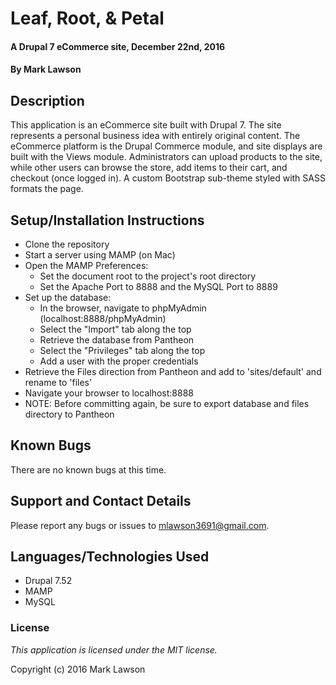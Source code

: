 # Leaf, Root, & Petal

#### A Drupal 7 eCommerce site, December 22nd, 2016

#### By Mark Lawson

## Description

This application is an eCommerce site built with Drupal 7. The site represents a personal business idea with entirely original content. The eCommerce platform is the Drupal Commerce module, and site displays are built with the Views module. Administrators can upload products to the site, while other users can browse the store, add items to their cart, and checkout (once logged in). A custom Bootstrap sub-theme styled with SASS formats the page.

## Setup/Installation Instructions

* Clone the repository
* Start a server using MAMP (on Mac)
* Open the MAMP Preferences:
  * Set the document root to the project's root directory
  * Set the Apache Port to 8888 and the MySQL Port to 8889
* Set up the database:
  * In the browser, navigate to phpMyAdmin (localhost:8888/phpMyAdmin)
  * Select the "Import" tab along the top
  * Retrieve the database from Pantheon
  * Select the "Privileges" tab along the top
  * Add a user with the proper credentials
* Retrieve the Files direction from Pantheon and add to 'sites/default' and rename to 'files'
* Navigate your browser to localhost:8888
* NOTE: Before committing again, be sure to export database and files directory to Pantheon

## Known Bugs

There are no known bugs at this time.

## Support and Contact Details

Please report any bugs or issues to mlawson3691@gmail.com.

## Languages/Technologies Used

* Drupal 7.52
* MAMP
* MySQL

### License

*This application is licensed under the MIT license.*

Copyright (c) 2016 Mark Lawson
